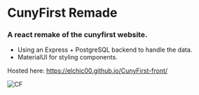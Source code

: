 # CunyFirst Remade

### A react remake of the cunyfirst website.

* Using an Express + PostgreSQL backend to handle the data.
* MaterialUI for styling components.

Hosted here: https://elchic00.github.io/CunyFirst-front/

![CF](https://user-images.githubusercontent.com/40577932/168820750-f430fb37-d758-4d7c-b0d2-0e4498756b20.gif)

